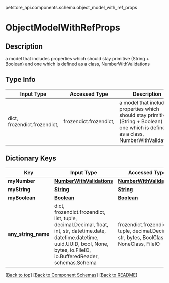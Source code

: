 <a name="top"></a>
petstore_api.components.schema.object_model_with_ref_props
# ObjectModelWithRefProps

## Description
a model that includes properties which should stay primitive (String + Boolean) and one which is defined as a class, NumberWithValidations

## Type Info
Input Type | Accessed Type | Description | Notes
------------ | ------------- | ------------- | -------------
dict, frozendict.frozendict,  | frozendict.frozendict,  | a model that includes properties which should stay primitive (String + Boolean) and one which is defined as a class, NumberWithValidations |

## Dictionary Keys
Key | Input Type | Accessed Type | Description | Notes
------------ | ------------- | ------------- | ------------- | -------------
**myNumber** | [**NumberWithValidations**](number_with_validations.NumberWithValidations.md) | [**NumberWithValidations**](number_with_validations.NumberWithValidations.md) |  | [optional]
**myString** | [**String**](string.String.md) | [**String**](string.String.md) |  | [optional]
**myBoolean** | [**Boolean**](boolean.Boolean.md) | [**Boolean**](boolean.Boolean.md) |  | [optional]
**any_string_name** | dict, frozendict.frozendict, list, tuple, decimal.Decimal, float, int, str, datetime.date, datetime.datetime, uuid.UUID, bool, None, bytes, io.FileIO, io.BufferedReader, schemas.Schema | frozendict.frozendict, tuple, decimal.Decimal, str, bytes, BoolClass, NoneClass, FileIO | any string name can be used but the value must be the correct type | [optional]

[[Back to top]](#top) [[Back to Component Schemas]](../../../README.md#Component-Schemas) [[Back to README]](../../../README.md)
